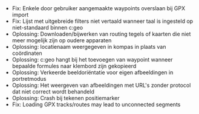 ##
- Fix: Enkele door gebruiker aangemaakte waypoints overslaan bij GPX import
- Fix: Lijst met uitgebreide filters niet vertaald wanneer taal is ingesteld op niet-standaard binnen c:geo
- Oplossing: Downloaden/bijwerken van routing tegels of kaarten die niet meer mogelijk zijn op oudere apparaten
- Oplossing: locatienaam weergegeven in kompas in plaats van coördinaten
- Oplossing: c:geo hangt bij het toevoegen van waypoint wanneer bepaalde formules naar klembord zijn gekopieerd
- Oplossing: Verkeerde beeldoriëntatie voor eigen afbeeldingen in portretmodus
- Oplossing: Het weergeven van afbeeldingen met URL's zonder protocol dat niet correct wordt behandeld
- Oplossing: Crash bij tekenen positiemarker
- Fix: Loading GPX tracks/routes may lead to unconnected segments
